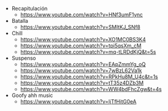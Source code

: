 - Recapitulación
	- https://www.youtube.com/watch?v=HNf3umF1ync
- Batalla
	- https://www.youtube.com/watch?v=SMItKJ_SNf8
- Chill
	- https://www.youtube.com/watch?v=XO1MC0BS3K4
	- https://www.youtube.com/watch?v=tpi5qsXm_cM
	- https://www.youtube.com/watch?v=mq-tLRDdKjQ&t=5s
- Suspenso
	- https://www.youtube.com/watch?v=EApZmmYg_oQ
	- https://www.youtube.com/watch?v=7wBzL62Va1k
	- https://www.youtube.com/watch?v=RPkHu8M_U4c&t=1s
	- https://www.youtube.com/watch?v=tT35z4DZb3M
	- https://www.youtube.com/watch?v=WW4bdFhcZgw&t=4s
- Goofy ahh music
	- https://www.youtube.com/watch?v=ljTfHitG0eA